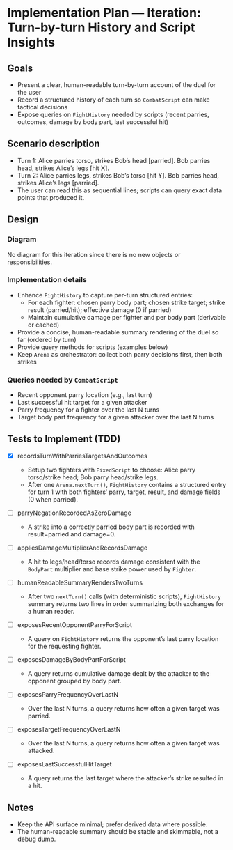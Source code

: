 # Implementation Plan — Iteration: Turn-by-turn History and Script Insights

## Goals
- Present a clear, human-readable turn-by-turn account of the duel for the user
- Record a structured history of each turn so `CombatScript` can make tactical decisions
- Expose queries on `FightHistory` needed by scripts (recent parries, outcomes, damage by body part, last successful hit)


## Scenario description
- Turn 1: Alice parries torso, strikes Bob’s head [parried]. Bob parries head, strikes Alice’s legs [hit X].
- Turn 2: Alice parries legs, strikes Bob’s torso [hit Y]. Bob parries head, strikes Alice’s legs [parried].
- The user can read this as sequential lines; scripts can query exact data points that produced it.


## Design

### Diagram

No diagram for this iteration since there is no new objects or responsibilities.

### Implementation details
- Enhance `FightHistory` to capture per-turn structured entries:
  - For each fighter: chosen parry body part; chosen strike target; strike result (parried/hit); effective damage (0 if parried)
  - Maintain cumulative damage per fighter and per body part (derivable or cached)
- Provide a concise, human-readable summary rendering of the duel so far (ordered by turn)
- Provide query methods for scripts (examples below)
- Keep `Arena` as orchestrator: collect both parry decisions first, then both strikes

### Queries needed by `CombatScript`
- Recent opponent parry location (e.g., last turn)
- Last successful hit target for a given attacker
- Parry frequency for a fighter over the last N turns
- Target body part frequency for a given attacker over the last N turns


## Tests to Implement (TDD)
- [x] recordsTurnWithParriesTargetsAndOutcomes
  - Setup two fighters with `FixedScript` to choose: Alice parry torso/strike head; Bob parry head/strike legs.
  - After one `Arena.nextTurn()`, `FightHistory` contains a structured entry for turn 1 with both fighters’ parry, target, result, and damage fields (0 when parried).

- [ ] parryNegationRecordedAsZeroDamage
  - A strike into a correctly parried body part is recorded with result=parried and damage=0.

- [ ] appliesDamageMultiplierAndRecordsDamage
  - A hit to legs/head/torso records damage consistent with the `BodyPart` multiplier and base strike power used by `Fighter`.

- [ ] humanReadableSummaryRendersTwoTurns
  - After two `nextTurn()` calls (with deterministic scripts), `FightHistory` summary returns two lines in order summarizing both exchanges for a human reader.

- [ ] exposesRecentOpponentParryForScript
  - A query on `FightHistory` returns the opponent’s last parry location for the requesting fighter.

- [ ] exposesDamageByBodyPartForScript
  - A query returns cumulative damage dealt by the attacker to the opponent grouped by body part.

- [ ] exposesParryFrequencyOverLastN
  - Over the last N turns, a query returns how often a given target was parried.

- [ ] exposesTargetFrequencyOverLastN
  - Over the last N turns, a query returns how often a given target was attacked.

- [ ] exposesLastSuccessfulHitTarget
  - A query returns the last target where the attacker’s strike resulted in a hit.

## Notes
- Keep the API surface minimal; prefer derived data where possible.
- The human-readable summary should be stable and skimmable, not a debug dump.